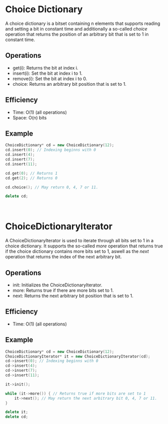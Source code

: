 Choice Dictionary
===
A choice dictionary is a bitset containing n elements that supports reading and setting a bit in constant time and additionally a so-called *choice* operation that returns the position of an arbitrary bit that is set to 1 in constant time.

## Operations
* get(i): Returns the bit at index i.
* insert(i): Set the bit at index i to 1.
* remove(i): Set the bit at index i to 0.
* choice: Returns an arbitrary bit position that is set to 1.

## Efficiency
* Time: O(1) (all operations)
* Space: O(n) bits

## Example

```cpp
ChoiceDictionary* cd = new ChoiceDictionary(12);
cd.insert(0); // Indexing beginns with 0
cd.insert(4);
cd.insert(7);
cd.insert(11);

cd.get(0); // Returns 1
cd.get(2); // Returns 0

cd.choice(); // May return 0, 4, 7 or 11.

delete cd;
```
<br>

ChoiceDictionaryIterator
===

A ChoiceDictionaryIterator is used to iterate through all bits set to 1 in a choice dictionary.
It supports the so-called *more* operation that returns true if the choice dictionary contains more bits set to 1, aswell as the *next* operation that returns the index of the next arbitrary bit.

## Operations
* init: Initializes the ChoiceDictionaryIterator.
* more: Returns true if there are more bits set to 1.
* next: Returns the next arbitrary bit position that is set to 1.

## Efficiency
* Time: O(1) (all operations)

## Example

```cpp
ChoiceDictionary* cd = new ChoiceDictionary(12);
ChoiceDictionaryIterator* it = new ChoiceDictionaryIterator(cd);
cd->insert(0); // Indexing beginns with 0
cd->insert(4);
cd->insert(7);
cd->insert(11);

it->init();

while (it->more()) { // Returns true if more bits are set to 1
    it->next(); // May return the next arbitrary bit 0, 4, 7 or 11.
}

delete it;
delete cd;
```
